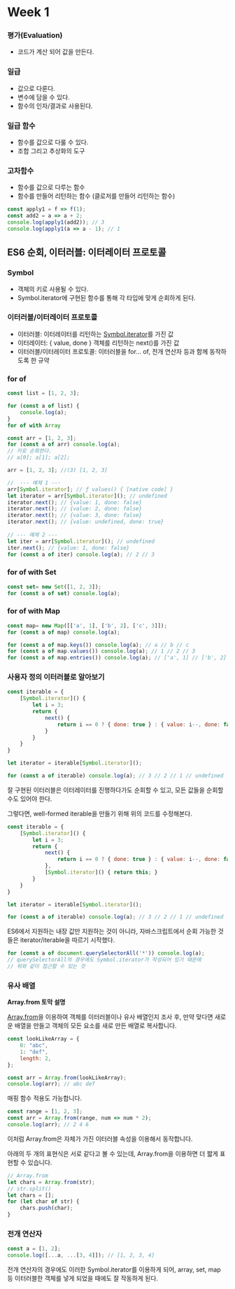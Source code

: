 # Week 1

### 평가(Evaluation)

- 코드가 계산 되어 값을 만든다.

### 일급

- 값으로 다룬다.
- 변수에 담을 수 있다.
- 함수의 인자/결과로 사용된다.

### 일급 함수

- 함수를 값으로 다룰 수 있다.
- 조합 그리고 추상화의 도구

### 고차함수

- 함수를 값으로 다루는 함수
- 함수를 만들어 리턴하는 함수 (클로저를 만들어 리턴하는 함수)

```jsx
const apply1 = f => f(1);
const add2 = a => a + 2;
console.log(apply1(add2)); // 3
console.log(apply1(a => a - 1); // 1
```

## ES6 순회, 이터러블: 이터레이터 프로토콜

### Symbol

- 객체의 키로 사용될 수 있다.
- Symbol.iterator에 구현된 함수를 통해 각 타입에 맞게 순회하게 된다.

### 이터러블/이터레이터 프로토콜

- 이터러블: 이터레이터를 리턴하는 [Symbol.iterator]()를 가진 값
- 이터레이터: { value, done } 객체를 리턴하는 next()를 가진 값
- 이터러블/이터레이터 프로토콜: 이터러블을 for... of, 전개 연산자 등과 함께 동작하도록 한 규약

### for of

```jsx
const list = [1, 2, 3];

for (const a of list) {
	console.log(a);
}
for of with Array
```

```jsx
const arr = [1, 2, 3];
for (const a of arr) console.log(a);
// 키로 순회한다.
// a[0]; a[1]; a[2];

arr = [1, 2, 3]; //(3) [1, 2, 3]

//  --- 예제 1 ---
arr[Symbol.iterator]; // ƒ values() { [native code] }
let iterator = arr[Symbol.iterator](); // undefined
iterator.next(); // {value: 1, done: false}
iterator.next(); // {value: 2, done: false}
iterator.next(); // {value: 3, done: false}
iterator.next(); // {value: undefined, done: true}
 
// --- 예제 2 ---
let iter = arr[Symbol.iterator](); // undefined
iter.next(); // {value: 1, done: false}
for (const a of iter) console.log(a); // 2 // 3
```

### for of with Set

```jsx
const set= new Set([1, 2, 3]);
for (const a of set) console.log(a);
```

### for of with Map

```jsx
const map= new Map([['a', 1], ['b', 2], ['c', 3]]);
for (const a of map) console.log(a);

for (const a of map.keys()) console.log(a); // a // b // c
for (const a of map.values()) console.log(a); // 1 // 2 // 3
for (const a of map.entries()) console.log(a); // ['a', 1] // ['b', 2] // ['c', 3]
```

### 사용자 정의 이터러블로 알아보기

```jsx
const iterable = {
	[Symbol.iterator]() {
		let i = 3;
		return {
			next() {
				return i == 0 ? { done: true } : { value: i--, done: false }
			}
		}	
	}
}

let iterator = iterable[Symbol.iterator]();

for (const a of iterable) console.log(a); // 3 // 2 // 1 // undefined

```

잘 구현된 이터러블은 이터레이터를 진행하다가도 순회할 수 있고, 모든 값들을 순회할 수도 있어야 한다.

그렇다면, well-formed iterable을 만들기 위해 위의 코드를 수정해본다.

```jsx
const iterable = {
	[Symbol.iterator]() {
		let i = 3;
		return {
			next() {
				return i == 0 ? { done: true } : { value: i--, done: false }
			},
			[Symbol.iterator]() { return this; }
		}	
	}
}

let iterator = iterable[Symbol.iterator]();

for (const a of iterable) console.log(a); // 3 // 2 // 1 // undefined
```

ES6에서 지원하는 내장 값만 지원하는 것이 아니라, 자바스크립트에서 순회 가능한 것들은 iterator/iterable을 따르기 시작했다.

```jsx
for (const a of document.querySelectorAll('*')) console.log(a);
// querySelectorAll의 경우에도 Symbol.iterator가 작성되어 있기 때문에
// 위와 같이 접근할 수 있는 것
```

### 유사 배열

**Array.from 토막 설명**

[Array.from](https://developer.mozilla.org/ko/docs/Web/JavaScript/Reference/Global_Objects/Array/from)을 이용하여 객체를 이터러블이나 유사 배열인지 조사 후, 만약 맞다면 새로운 배열을 만들고 객체의 모든 요소를 새로 만든 배열로 복사합니다.

```jsx
const lookLikeArray = {
	0: "abc",
	1: "def",
	length: 2,
};

const arr = Array.from(lookLikeArray);
console.log(arr); // abc def
```

매핑 함수 적용도 가능합니다.

```jsx
const range = [1, 2, 3];
const arr = Array.from(range, num => num * 2);
console.log(arr); // 2 4 6
```

이처럼 Array.from은 자체가 가진 이터러블 속성을 이용해서 동작합니다.

아래의 두 개의 표현식은 서로 같다고 볼 수 있는데, Array.from을 이용하면 더 짧게 표현할 수 있습니다.

```jsx
// Array.from
let chars = Array.from(str);
// str.split()
let chars = [];
for (let char of str) {
	chars.push(char);
}
```

### 전개 연산자

```jsx
const a = [1, 2];
console.log([...a, ...[3, 4]]); // [1, 2, 3, 4]
```

전개 연산자의 경우에도 이러한 Symbol.iterator를 이용하게 되어, array, set, map 등 이터러블한 객체를 넣게 되었을 때에도 잘 작동하게 된다.
